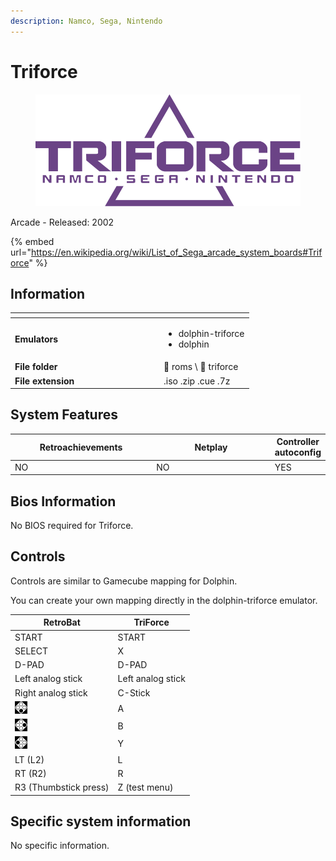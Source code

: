 ```yaml
---
description: Namco, Sega, Nintendo
---
```


# Triforce

<div align="left">

<figure><picture><source srcset="https://raw.githubusercontent.com/fabricecaruso/es-theme-carbon/91d85c7849cc550b0cac4e75cb8e0923d3b61b5e/art/logos/triforce-w.svg" media="(prefers-color-scheme: dark)"><img src="https://raw.githubusercontent.com/fabricecaruso/es-theme-carbon/52ff37c9e265587d006945a2ba695b5a962b3a3d/art/logos/triforce.svg" alt=""></picture><figcaption></figcaption></figure>

</div>

Arcade - Released: 2002

{% embed url="https://en.wikipedia.org/wiki/List_of_Sega_arcade_system_boards#Triforce" %}

## Information

<table data-header-hidden><thead><tr><th width="224"></th><th></th></tr></thead><tbody><tr><td><strong>Emulators</strong></td><td><ul><li>dolphin-triforce</li><li>dolphin</li></ul></td></tr><tr><td><strong>File folder</strong></td><td><span data-gb-custom-inline data-tag="emoji" data-code="1f4c2">📂</span> roms \ <span data-gb-custom-inline data-tag="emoji" data-code="1f4c2">📂</span> triforce</td></tr><tr><td><strong>File extension</strong></td><td>.iso .zip .cue .7z</td></tr></tbody></table>

## System Features

<table><thead><tr><th width="256">Retroachievements</th><th width="243">Netplay</th><th>Controller autoconfig</th></tr></thead><tbody><tr><td>NO</td><td>NO</td><td>YES</td></tr></tbody></table>

## Bios Information

No BIOS required for Triforce.

## Controls

Controls are similar to Gamecube mapping for Dolphin.

You can create your own mapping directly in the dolphin-triforce emulator.

| RetroBat                                                                       | TriForce          |
| ------------------------------------------------------------------------------ | ----------------- |
| START                                                                          | START             |
| SELECT                                                                         | X                 |
| D-PAD                                                                          | D-PAD             |
| Left analog stick                                                              | Left analog stick |
| Right analog stick                                                             | C-Stick           |
| ![A](<../../../../.gitbook/assets/image (30).png>)                             | A                 |
| ![B](<../../../../.gitbook/assets/image (16).png>)                             | B                 |
| <img src="../../../../.gitbook/assets/image (48).png" alt="" data-size="line"> | Y                 |
| LT (L2)                                                                        | L                 |
| RT (R2)                                                                        | R                 |
| R3 (Thumbstick press)                                                          | Z (test menu)     |

## Specific system information

No specific information.

